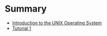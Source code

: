 # Summary

* [Introduction to the UNIX Operating System](introduction_to_the_unix_operating_system/README.md)
* [Tutorial 1](tutorial_1/README.md)

